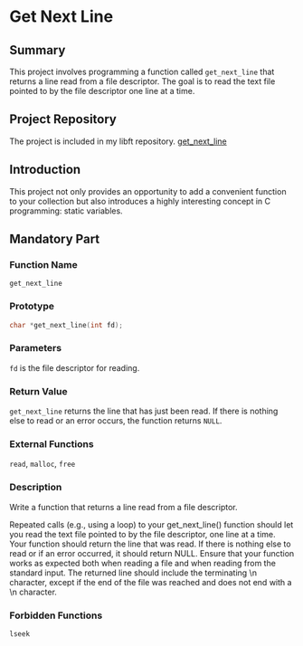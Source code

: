 # Get Next Line

## Summary
This project involves programming a function called `get_next_line` that returns a line read from a file descriptor. The goal is to read the text file pointed to by the file descriptor one line at a time.

## Project Repository
The project is included in my libft repository.
[get_next_line](https://github.com/ele-sage/42/blob/master/Core/libft/srcs/projects/get_next_line.c)

## Introduction
This project not only provides an opportunity to add a convenient function to your collection but also introduces a highly interesting concept in C programming: static variables.

## Mandatory Part
### Function Name
`get_next_line`

### Prototype
```c
char *get_next_line(int fd);
```

### Parameters
`fd` is the file descriptor for reading.

### Return Value
`get_next_line` returns the line that has just been read. If there is nothing else to read or an error occurs, the function returns `NULL`.

### External Functions
`read`, `malloc`, `free`

### Description
Write a function that returns a line read from a file descriptor.

Repeated calls (e.g., using a loop) to your get_next_line() function should let you read the text file pointed to by the file descriptor, one line at a time.
Your function should return the line that was read. If there is nothing else to read or if an error occurred, it should return NULL.
Ensure that your function works as expected both when reading a file and when reading from the standard input.
The returned line should include the terminating \n character, except if the end of the file was reached and does not end with a \n character.

### Forbidden Functions
`lseek`